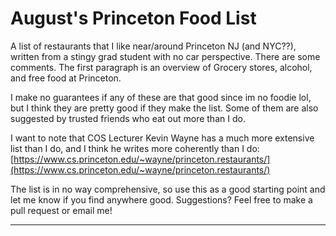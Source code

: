 # August's Princeton Food List

A list of restaurants that I like near/around Princeton NJ (and NYC??), written from a stingy grad student with no car perspective. There are some comments. The first paragraph is an overview of Grocery stores, alcohol, and free food at Princeton. 

I make no guarantees if any of these are that good since im no foodie lol, but I think they are pretty good if they make the list. Some of them are also suggested by trusted friends who eat out more than I do.

I want to note that COS Lecturer Kevin Wayne has a much more extensive list than I do, and I think he writes more coherently than I do: [https://www.cs.princeton.edu/~wayne/princeton.restaurants/](https://www.cs.princeton.edu/~wayne/princeton.restaurants/)

The list is in no way comprehensive, so use this as a good starting point and let me know if you find anywhere good. Suggestions? Feel free to make a pull request or email me!

---
